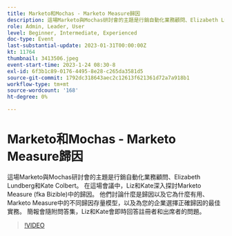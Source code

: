 ```yaml
---
title: Marketo和Mochas - Marketo Measure歸因
description: 這場Marketo與Mochas研討會的主題是行銷自動化業務顧問、Elizabeth Lundberg和Kate Colbert。 在這場會議中，Liz和Kate深入探討Marketo Measure (fka Bizible)中的歸因。 他們討論什麼是歸因以及它為什麼有用、Marketo Measure中的不同歸因存量模型，以及為您的企業選擇正確歸因的最佳實務。 簡報會隨附問答集，Liz和Kate會即時回答註冊者和出席者的問題。
role: Admin, Leader, User
level: Beginner, Intermediate, Experienced
doc-type: Event
last-substantial-update: 2023-01-31T00:00:00Z
kt: 11764
thumbnail: 3413506.jpeg
event-start-time: 2023-1-24 08:30-8
exl-id: 6f3b1c89-0176-4495-8e28-c265da3581d5
source-git-commit: 1792dc318643aec2c12613f621361d72a7a918b1
workflow-type: tm+mt
source-wordcount: '168'
ht-degree: 0%

---
```


# Marketo和Mochas - Marketo Measure歸因

這場Marketo與Mochas研討會的主題是行銷自動化業務顧問、Elizabeth Lundberg和Kate Colbert。 在這場會議中，Liz和Kate深入探討Marketo Measure (fka Bizible)中的歸因。 他們討論什麼是歸因以及它為什麼有用、Marketo Measure中的不同歸因存量模型，以及為您的企業選擇正確歸因的最佳實務。 簡報會隨附問答集，Liz和Kate會即時回答註冊者和出席者的問題。

>[!VIDEO](https://video.tv.adobe.com/v/3413506/?quality=12&learn=on)
